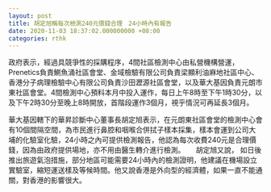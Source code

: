 ```yaml
---
layout: post
title: 胡定旭稱每次檢測240元價錢合理　24小時內有報告
date: 2020-11-03 18:37:02.000000000 +08:00
categories: rthk
---
```


政府表示，經過具競爭性的採購程序，4間社區檢測中心由私營機構營運，Prenetics負責鰂魚涌社區會堂、金域檢驗有限公司負責梁顯利油麻地社區中心、香港分子病理檢驗中心有限公司負責沙田瀝源社區會堂，以及華大基因負責元朗市東社區會堂。4間檢測中心預料本月中投入運作，每日上午8時至下午1時30分，以及下午2時30分至晚上8時開放，首階段運作3個月，視乎情況可再延長3個月。

華大基因轄下的華昇診斷中心董事長胡定旭表示，在元朗東社區會堂的檢測中心會有10個間隔空間，為市民進行鼻腔和咽喉合併拭子樣本採集，樣本會運到公司大埔的化驗室化驗，24小時之內可提供檢測報告，他認為每次收費240元是合理價錢，因為由政府提供場地，亦不用由醫生轉介進行檢測。
　
胡定旭又說， 如日後推出旅遊氣泡措施，部分地區可能需要24小時內的檢測證明，他建議在機場設立實驗室，縮短運送樣及等候時間。他又說香港是外向型的經濟體，如果一直不能通關，對香港的影響很大。

